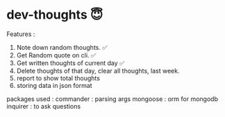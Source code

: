 # dev-thoughts 😇

Features :
1. Note down random thoughts. ✅
2. Get Random quote on cli. ✅
3. Get written thoughts of current day ✅
4. Delete thoughts of that day, clear all thoughts, last week.
6. report to show total thoughts 
8. storing data in json format 

packages used :
commander : parsing args
mongoose : orm for mongodb
inquirer : to ask questions
